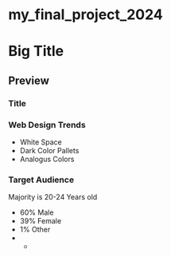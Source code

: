 # my_final_project_2024
# Big Title
## Preview
### Title

### Web Design Trends
- White Space
- Dark Color Pallets
- Analogus Colors
### Target Audience
Majority is 20-24 Years old
- 60% Male
- 39% Female
- 1% Other
- -
